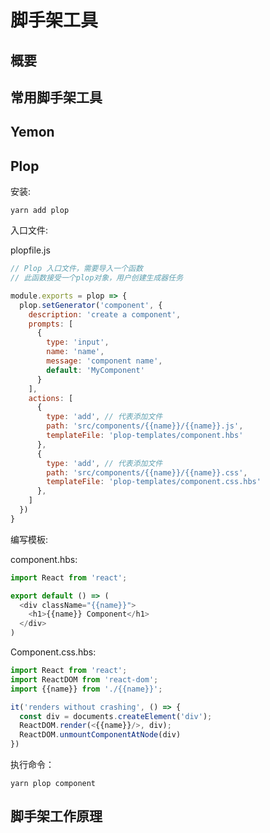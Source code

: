 # 脚手架工具

## 概要

## 常用脚手架工具

## Yemon

## Plop

安装: 
```shellyarn 
yarn add plop
```

入口文件:

plopfile.js

```javascript
// Plop 入口文件，需要导入一个函数
// 此函数接受一个plop对象，用户创建生成器任务

module.exports = plop => {
  plop.setGenerator('component', {
    description: 'create a component',
    prompts: [
      {
        type: 'input',
        name: 'name',
        message: 'component name',
        default: 'MyComponent'
      }
    ],
    actions: [
      {
        type: 'add', // 代表添加文件
        path: 'src/components/{{name}}/{{name}}.js',
        templateFile: 'plop-templates/component.hbs'
      },
      {
        type: 'add', // 代表添加文件
        path: 'src/components/{{name}}/{{name}}.css',
        templateFile: 'plop-templates/component.css.hbs'
      },
    ]
  })
}
```

编写模板:

component.hbs:

```javascript
import React from 'react';

export default () => (
  <div className="{{name}}">
    <h1>{{name}} Component</h1>
  </div>
)
```

Component.css.hbs:

```js
import React from 'react';
import ReactDOM from 'react-dom';
import {{name}} from './{{name}}';

it('renders without crashing', () => {
  const div = documents.createElement('div');
  ReactDOM.render(<{{name}}/>, div);
  ReactDOM.unmountComponentAtNode(div)
})
```

执行命令：

```shell
yarn plop component
```

## 脚手架工作原理
